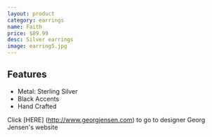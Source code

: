 ```yaml
---
layout: product
category: earrings
name: Faith
price: $89.99
desc: Silver earrings
image: earring5.jpg
---
```


## Features

- Metal: Sterling Silver
- Black Accents
- Hand Crafted

Click [HERE] (http://www.georgjensen.com) to go to designer Georg Jensen's website 